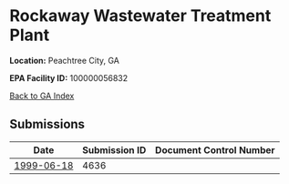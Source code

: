 # Rockaway Wastewater Treatment Plant

**Location:** Peachtree City, GA

**EPA Facility ID:** 100000056832

[Back to GA Index](../../index.md)

## Submissions

| Date | Submission ID | Document Control Number |
|------|--------------|-------------------------|
| [1999-06-18](submissions/4636.md) | 4636 |  |
